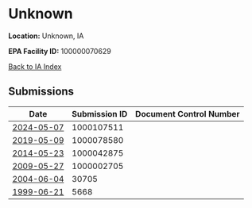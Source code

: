 # Unknown

**Location:** Unknown, IA

**EPA Facility ID:** 100000070629

[Back to IA Index](../../index.md)

## Submissions

| Date | Submission ID | Document Control Number |
|------|--------------|-------------------------|
| [2024-05-07](submissions/1000107511.md) | 1000107511 |  |
| [2019-05-09](submissions/1000078580.md) | 1000078580 |  |
| [2014-05-23](submissions/1000042875.md) | 1000042875 |  |
| [2009-05-27](submissions/1000002705.md) | 1000002705 |  |
| [2004-06-04](submissions/30705.md) | 30705 |  |
| [1999-06-21](submissions/5668.md) | 5668 |  |
